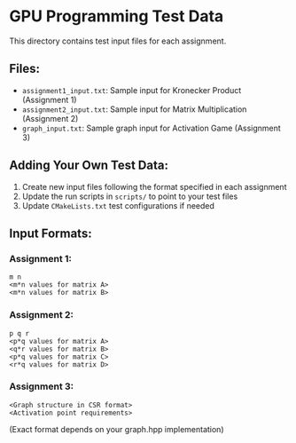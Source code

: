 # GPU Programming Test Data

This directory contains test input files for each assignment.

## Files:

- `assignment1_input.txt`: Sample input for Kronecker Product (Assignment 1)
- `assignment2_input.txt`: Sample input for Matrix Multiplication (Assignment 2)
- `graph_input.txt`: Sample graph input for Activation Game (Assignment 3)

## Adding Your Own Test Data:

1. Create new input files following the format specified in each assignment
2. Update the run scripts in `scripts/` to point to your test files
3. Update `CMakeLists.txt` test configurations if needed

## Input Formats:

### Assignment 1:
```
m n
<m*n values for matrix A>
<m*n values for matrix B>
```

### Assignment 2:
```
p q r
<p*q values for matrix A>
<q*r values for matrix B>
<p*q values for matrix C>
<r*q values for matrix D>
```

### Assignment 3:
```
<Graph structure in CSR format>
<Activation point requirements>
```
(Exact format depends on your graph.hpp implementation)
